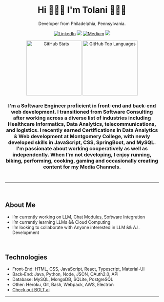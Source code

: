 <h1 align="center">
  Hi 🙋🏾‍♂️ I'm Tolani 👨🏾‍💻
</h1>

<p align="center">
		Developer from Philadelphia, Pennsylvania.
</p>

<p align="center"><a href="https://www.linkedin.com/in/TOyefule" target="_blank"><img alt="LinkedIn" src="https://img.shields.io/badge/linkedin-%230077B5.svg?&style=for-the-badge&logo=linkedin&logoColor=white" /></a> <a href="https://leetcode.com/TOyefule/"><img src="https://img.shields.io/badge/-LeetCode-FFA116?style=for-the-badge&logo=LeetCode&logoColor=black"></a> <a href="https://medium.com/@TOyefule" target="_blank">
	<img alt="Medium" src="https://img.shields.io/badge/medium-%2312100E.svg?&style=for-the-badge&logo=medium&logoColor=white" /></a> <a href="https://dev.to/toyefule"><img src="https://img.shields.io/badge/DEV.TO-%230A0A0A.svg?&style=for-the-badge&logo=dev-dot-to&logoColor=white"></a></p>

<div align="center">
	<img src="https://github-readme-stats.vercel.app/api?username=TOyefule&show_icons=true&theme=tokyonight&count_private=true" alt="GitHub Stats" align="top" height="180"/>
	<img src="https://github-readme-stats.vercel.app/api/top-langs/?username=TOyefule&theme=tokyonight&langs_count=8&layout=compact" alt="GitHub Top Languages" align="top" height="180"/>
</div>


<h3 align="center" style="margin-bottom:10px">
	I'm a Software Engineer proficient in front-end and back-end web development. 
	I transitioned from Software Consulting after working across a diverse list of industries including Healthcare Informatics, 
	Data Analytics, telecommunications, and logistics. I recently earned Certifications in Data Analytics & Web development at Montgomery College, 
	with newly developed skills in JavaScript, CSS, SpringBoot, and MySQL. I'm passionate about working cooperatively as well as independently. 
	When I'm not developing, I enjoy running, biking, performing, cooking, gaming  and occasionally creating content for my Media Channels.</h4>
<div align="center">
<br>
</div>

<hr>

<br>

## About Me

<ul>
<li> I’m currently working on LLM, Chat Modules, Software Integration 
<li> I’m currently learning LLMs && Cloud Computing
<li> I’m looking to collaborate with Anyone interested in LLM && A.I. Development 

</ul>


<br>

## Technologies

<ul>
	<li>Front-End: HTML, CSS, JavaScript, React, Typescript, Material-UI</li>
	<li>Back-End: Java, Python, Node, JSON, OAuth2.0, API</li>
	<li>Database: MySQL, MongoDB, SQLite, PostgreSQL</li>
	<li>Other: Heroku, Git, Bash, Webpack, AWS, Electron</li>
	<li><a href="https://bolt.new/?rid=36s6us"> Check out BOLT.ai</a></li>
	
</ul>

<hr>




